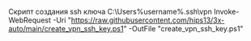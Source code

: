 Скрипт создания ssh ключа C:\Users\%username%\.ssh\vpn
Invoke-WebRequest -Uri "https://raw.githubusercontent.com/hips13/3x-auto/main/create_vpn_ssh_key.ps1" -OutFile "create_vpn_ssh_key.ps1"
